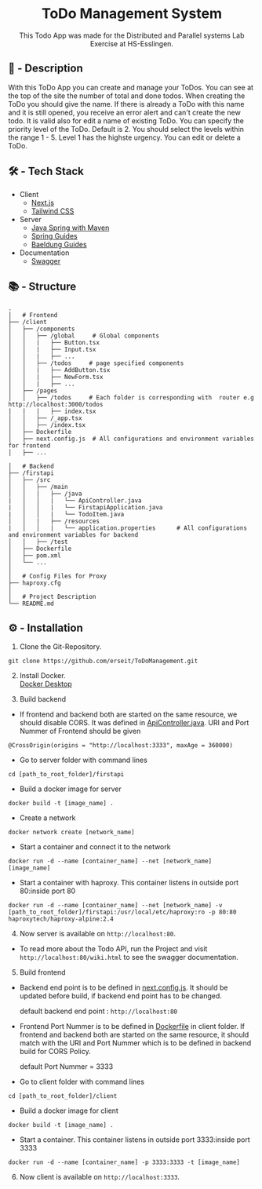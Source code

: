 <h1 align="center">ToDo Management System</h1>

<p align="center">This Todo App was made for the Distributed and Parallel systems Lab Exercise at HS-Esslingen.</p>

## 📌 - Description

With this ToDo App you can create and manage your ToDos. You can see at the top of the site the number of total and done todos. 
When creating the ToDo you should give the name. If there is already a ToDo with this name and it is still opened, 
you receive an error alert and can't create the new todo. It is valid also for edit a name of existing ToDo. You can specify the priority level
of the ToDo. Default is 2. You should select the levels within the range 1 - 5. Level 1 has the highste urgency.
You can edit or delete a ToDo.


## 🛠️ - Tech Stack

- Client
  - [Next.js](https://nextjs.org/docs)
  - [Tailwind CSS](https://tailwindcss.com/docs/installation)
- Server
  - [Java Spring with Maven](https://start.spring.io/)
  - [Spring Guides](https://spring.io/guides/gs/rest-service/)
  - [Baeldung Guides](www.baeldung.com/spring-rest-openapi-documentation)
- Documentation
  - [Swagger](https://swagger.io/docs/)


## 📚 - Structure

```
.
│   # Frontend
├── /client
│   ├── /components
│   │   ├── /global     # Global components
│   │   |   ├── Button.tsx
│   │   |   ├── Input.tsx
│   │   |   ├── ...
│   │   ├── /todos     # page specified components
│   │   |   ├── AddButton.tsx
│   │   |   ├── NewForm.tsx
│   │   |   ├── ...
│   ├── /pages
│   │   ├── /todos     # Each folder is corresponding with  router e.g http://localhost:3000/todos
|   |   |   ├── index.tsx
│   │   ├── /_app.tsx
│   │   ├── /index.tsx
│   ├── Dockerfile
│   ├── next.config.js  # All configurations and environment variables for frontend
│   ├── ...

│   # Backend
├── /firstapi
│   ├── /src
│   │   ├── /main
│   │   |   ├── /java
|   │   │   |   └── ApiController.java
|   │   │   |   └── FirstapiApplication.java
|   │   │   |   └── TodoItem.java
│   │   |   ├── /resources
|   │   │   |   └── application.properties      # All configurations and environment variables for backend
│   │   ├── /test
│   ├── Dockerfile
│   ├── pom.xml
│   └── ...
│
│   # Config Files for Proxy
├── haproxy.cfg
│
│   # Project Description
└── README.md
```

## ⚙️ - Installation

1. Clone the Git-Repository.

```
git clone https://github.com/erseit/ToDoManagement.git
```

2. Install Docker.<br>
   [Docker Desktop](https://www.docker.com/products/docker-desktop/)

3. Build backend

- If frontend and backend both are started on the same resource, we should disable CORS. 
  It was defined in [ApiController.java](https://github.com/erseit/ToDoManagement/blob/main/firstapi/src/main/java/com/example/firstapi/ApiController.java). URI and Port Nummer of Frontend should be given
```
@CrossOrigin(origins = "http://localhost:3333", maxAge = 360000)
```

- Go to server folder with command lines
```
cd [path_to_root_folder]/firstapi
```
- Build a docker image for server
```
docker build -t [image_name] .
```

- Create a network 
```
docker network create [network_name]
```
- Start a container and connect it to the network
```
docker run -d --name [container_name] --net [network_name] [image_name]
```

- Start a container with haproxy. This container listens in outside port 80:inside port 80
```
docker run -d --name [container_name] --net [network_name] -v [path_to_root_folder]/firstapi:/usr/local/etc/haproxy:ro -p 80:80 haproxytech/haproxy-alpine:2.4
```

4. Now server is available on `http://localhost:80`.

- To read more about the Todo API, run the Project and visit `http://localhost:80/wiki.html` to see the swagger documentation.

5. Build frontend

- Backend end point is to be defined in [next.config.js](https://github.com/erseit/ToDoManagement/blob/main/client/next.config.js). It should be updated before build, if backend end point has to be changed.
  
  default backend end point : `http://localhost:80`

- Frontend Port Nummer is to be defined in [Dockerfile](https://github.com/erseit/ToDoManagement/blob/main/client/Dockerfile) in client folder. If frontend and backend both are started on the same resource,
  it should match with the URI and Port Nummer which is to be defined in backend build for CORS Policy.
  
  default Port Nummer = 3333

- Go to client folder with command lines
```
cd [path_to_root_folder]/client
```
- Build a docker image for client
```
docker build -t [image_name] .
```

- Start a container. This container listens in outside port 3333:inside port 3333
```
docker run -d --name [container_name] -p 3333:3333 -t [image_name]
```

6. Now client is available on `http://localhost:3333`.



